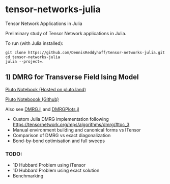 # tensor-networks-julia
Tensor Network Applications in Julia

Preliminary study of Tensor Network applications in Julia.

To run (with Julia installed):
```
git clone https://github.com/DennisReddyhoff/tensor-networks-julia.git
cd tensor-networks-julia
julia --project=.
```

## 1) DMRG for Transverse Field Ising Model

[Pluto Notebook (Hosted on pluto.land)](https://pluto.land/n/ir51nblx)

[Pluto Noteboook (Github)](notebooks/dmrg.jl)

Also see [DMRG.jl](src/DMRG.jl) and [DMRGPlots.jl](src/DMRGPlots.jl)

- Custom Julia DMRG implementation following https://tensornetwork.org/mps/algorithms/dmrg/#toc_3
- Manual environment building and canonical forms vs ITensor
- Comparison of DMRG vs exact diagonalization
- Bond-by-bond optimisation and full sweeps


### TODO:

- 1D Hubbard Problem using iTensor
- 1D Hubbard Problem using exact solution
- Benchmarking